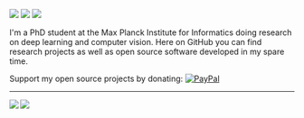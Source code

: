 [![](https://img.shields.io/badge/🌐website-gray?&style=for-the-badge)](http://davidstutz.de/)
[![](https://img.shields.io/badge/linkedin-%230077B5.svg?&style=for-the-badge&logo=linkedin&logoColor=white)](https://www.linkedin.com/in/davidstutz92/)
[![](https://img.shields.io/badge/googlescholar-%4285F4.svg?&style=for-the-badge&logo=linkedin&logoColor=white)](https://scholar.google.de/citations?user=TxEy3cwAAAAJ&hl=en)

I'm a PhD student at the Max Planck Institute for Informatics doing research on deep learning and computer vision.
Here on GitHub you can find research projects as well as open source software developed in my spare time.

Support my open source projects by donating: [![PayPal](https://img.shields.io/badge/-PayPal.me-informational?style=flat&logo=PayPal&logoColor=white&link=https://www.paypal.me/DavidStutz)](https://paypal.me/DavidStutz)

---

<a href="">
  <img align="left" src="https://github-readme-stats.vercel.app/api?username=davidstutz&count_private=true&show_icons=false&theme=vue" />
</a>
<a href="">
  <img align="left" src="https://github-readme-stats.vercel.app/api/top-langs/?username=davidstutz&theme=vue&show_icons=true" />
</a>
